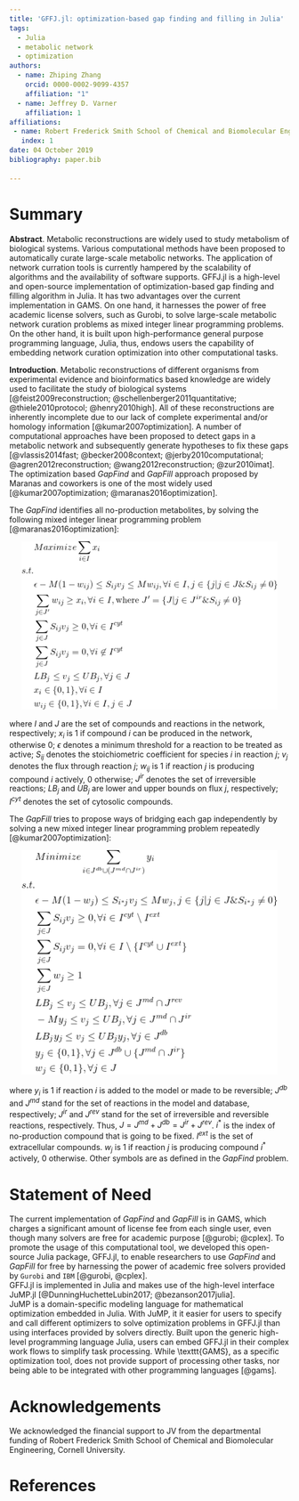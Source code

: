 ```yaml
---
title: 'GFFJ.jl: optimization-based gap finding and filling in Julia'
tags:
  - Julia
  - metabolic network 
  - optimization
authors:
  - name: Zhiping Zhang
    orcid: 0000-0002-9099-4357
    affiliation: "1" 
  - name: Jeffrey D. Varner
    affiliation: 1
affiliations:
 - name: Robert Frederick Smith School of Chemical and Biomolecular Engineering, Cornell University, Ithaca NY, 14853 USA
   index: 1
date: 04 October 2019
bibliography: paper.bib

---
```


# Summary

**Abstract**. 
Metabolic reconstructions are widely used to study metabolism of
biological systems. Various computational methods have been proposed to
automatically curate large-scale metabolic networks. The application of
network curration tools is currently hampered by the scalability of
algorithms and the availability of software supports. GFFJ.jl is a
high-level and open-source implementation of optimization-based gap
finding and filling algorithm in Julia. It has two advantages over the
current implementation in GAMS. On one hand, it harnesses the power of
free academic license solvers, such as Gurobi, to solve large-scale
metabolic network curation problems as mixed integer linear programming
problems. On the other hand, it is built upon high-performance general
purpose programming language, Julia, thus, endows users the capability
of embedding network curation optimization into other computational
tasks. 


**Introduction**. 
Metabolic reconstructions of different organisms from experimental evidence and bioinformatics based knowledge are widely used to facilitate the study of biological systems [@feist2009reconstruction; @schellenberger2011quantitative; @thiele2010protocol; @henry2010high]. All of these reconstructions are inherently incomplete due to our lack of complete experimental and/or homology information [@kumar2007optimization]. A number of computational approaches have been proposed to detect gaps in a metabolic network and subsequently generate hypotheses to fix these gaps [@vlassis2014fast; @becker2008context; @jerby2010computational; @agren2012reconstruction; @wang2012reconstruction; @zur2010imat]. The optimization based *GapFind* and *GapFill* approach proposed by Maranas and coworkers is one of the most widely used [@kumar2007optimization; @maranas2016optimization].

The *GapFind* identifies all no-production metabolites, by solving the following mixed integer linear programming problem [@maranas2016optimization]: 

<p align="center">
  <img width="460"  src="GapFindEqn.png">
</p>

where $I$ and $J$ are the set of compounds and reactions in the network, respectively;
$x_i$ is $1$ if compound $i$ can be produced in the network, otherwise 0;
$\epsilon$ denotes a minimum threshold for a reaction to be treated as active;
$S_{ij}$ denotes the stoichiometric coefficient for species $i$ in reaction $j$;
$v_j$ denotes the flux through reaction $j$;
$w_{ij}$ is $1$ if reaction $j$ is producing compound $i$ actively, 0 otherwise;
$J^{ir}$ denotes the set of irreversible reactions;
$LB_j$ and $UB_j$ are lower and upper bounds on flux $j$, respectively;
$I^{cyt}$ denotes the set of cytosolic compounds.  

The *GapFill* tries to propose ways of bridging each gap independently by solving a new mixed integer linear programming problem repeatedly [@kumar2007optimization]: 

<p align="center">
  <img width="460" src="GapFillEqn.png">
</p>

where $y_i$ is $1$ if reaction $i$ is added to the model or made to be reversible;
$J^{db}$ and $J^{md}$ stand for the set of reactions in the model and database, respectively;
$J^{ir}$ and $J^{rev}$ stand for the set of irreversible and reversible reactions, respectively.
Thus, $J = J^{md} + J^{db} = J^{ir} + J^{rev}$.
$i^*$ is the index of no-production compound that is going to be fixed. 
$I^{ext}$ is the set of extracellular compounds. 
$w_{j}$ is $1$ if reaction $j$ is producing compound $i^*$ actively, 0 otherwise. 
Other symbols are as defined in the *GapFind* problem. 


# Statement of Need 

The current implementation of *GapFind* and *GapFill* is in GAMS, which charges a significant amount of license fee from each single user, even though many solvers are free for academic purpose [@gurobi; @cplex].
To promote the usage of this computational tool, we developed this open-source Julia package, GFFJ.jl, to enable researchers to use *GapFind* and *GapFill* for free by harnessing the power of academic free solvers provided by `Gurobi` and `IBM` [@gurobi, @cplex].  
GFFJ.jl is implemented in Julia and makes use of the high-level interface JuMP.jl [@DunningHuchetteLubin2017; @bezanson2017julia].  
JuMP is a domain-specific modeling language for mathematical optimization embedded in Julia. 
With JuMP, it it easier for users to specify and call different optimizers to solve optimization problems in GFFJ.jl than using interfaces provided by solvers directly. 
Built upon the generic high-level programming language Julia, users can embed GFFJ.jl in their complex work flows to simplify task processing. 
While \texttt{GAMS}, as a specific optimization tool, does not provide support of processing other tasks, nor being able to be integrated with other programming languages [@gams]. 


# Acknowledgements

We acknowledged the financial support to
JV from the departmental funding of Robert Frederick Smith
School of Chemical and Biomolecular Engineering, Cornell University.

# References
